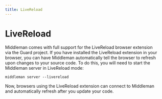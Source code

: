 ```yaml
---
title: LiveReload
---
```


# LiveReload

Middleman comes with full support for the LiveReload browser extension via the Guard project. If you have installed the LiveReload extension in your browser, you can have Middleman automatically tell the browser to refresh upon changes to your source code. To do this, you will need to start the Middleman server in LiveReload mode:

    middleman server --livereload

Now, browsers using the LiveReload extension can connect to Middleman and automatically refresh after you update your code.
